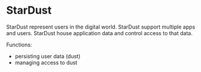 # StarDust

StarDust represent users in the digital world. StarDust support multiple apps and users.
StarDust house application data and control access to that data.

Functions:

* persisting user data (dust)
* managing access to dust


